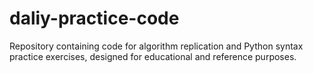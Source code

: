 # daliy-practice-code
Repository containing code for algorithm replication and Python syntax practice exercises, designed for educational and reference purposes.
